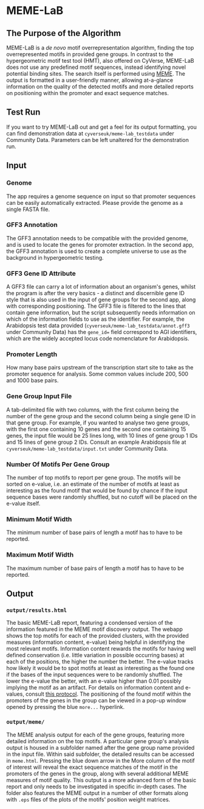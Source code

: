 # MEME-LaB

## The Purpose of the Algorithm

MEME-LaB is a *de novo* motif overrepresentation algorithm, finding the top overrepresented motifs in provided gene groups. In contrast to the hypergeometric motif test tool (HMT), also offered on CyVerse, MEME-LaB does not use any predefined motif sequences, instead identifying novel potential binding sites. The search itself is performed using [MEME][meme]. The output is formatted in a user-friendly manner, allowing at-a-glance information on the quality of the detected motifs and more detailed reports on positioning within the promoter and exact sequence matches.

## Test Run

If you want to try MEME-LaB out and get a feel for its output formatting, you can find demonstration data at `cyverseuk/meme-lab_testdata` under Community Data. Parameters can be left unaltered for the demonstration run.

## Input

### Genome

The app requires a genome sequence on input so that promoter sequences can be easily automatically extracted. Please provide the genome as a single FASTA file.

### GFF3 Annotation

The GFF3 annotation needs to be compatible with the provided genome, and is used to locate the genes for promoter extraction. In the second app, the GFF3 annotation is used to create a complete universe to use as the background in hypergeometric testing.

### GFF3 Gene ID Attribute

A GFF3 file can carry a lot of information about an organism's genes, whilst the program is after the very basics - a distinct and discernible gene ID style that is also used in the input of gene groups for the second app, along with corresponding positioning. The GFF3 file is filtered to the lines that contain gene information, but the script subsequently needs information on which of the information fields to use as the identifier. For example, the Arabidopsis test data provided (`cyverseuk/meme-lab_testdata/annot.gff3` under Community Data) has the `gene_id=` field correspond to AGI identifiers, which are the widely accepted locus code nomenclature for Arabidopsis.

### Promoter Length

How many base pairs upstream of the transcription start site to take as the promoter sequence for analysis. Some common values include 200, 500 and 1000 base pairs.

### Gene Group Input File

A tab-delimited file with two columns, with the first column being the number of the gene group and the second column being a single gene ID in that gene group. For example, if you wanted to analyse two gene groups, with the first one containing 10 genes and the second one containing 15 genes, the input file would be 25 lines long, with 10 lines of gene group 1 IDs and 15 lines of gene group 2 IDs. Consult an example Arabidopsis file at `cyverseuk/meme-lab_testdata/input.txt` under Community Data.

### Number Of Motifs Per Gene Group

The number of top motifs to report per gene group. The motifs will be sorted on e-value, i.e. an estimate of the number of motifs at least as interesting as the found motif that would be found by chance if the input sequence bases were randomly shuffled, but no cutoff will be placed on the e-value itself.

### Minimum Motif Width

The minimum number of base pairs of length a motif has to have to be reported.

### Maximum Motif Width

The maximum number of base pairs of length a motif has to have to be reported.

## Output

### `output/results.html`

The basic MEME-LaB report, featuring a condensed version of the information featured in the MEME motif discovery output. The webapp shows the top motifs for each of the provided clusters, with the provided measures (information content, e-value) being helpful in identifying the most relevant motifs. Information content rewards the motifs for having well defined conservation (i.e. little variation in possible occurring bases) at each of the positions, the higher the number the better. The e-value tracks how likely it would be to spot motifs at least as interesting as the found one if the bases of the input sequences were to be randomly shuffled. The lower the e-value the better, with an e-value higher than 0.01 possibly implying the motif as an artifact. For details on information content and e-values, consult [this protocol][protocol]. The positioning of the found motif within the promoters of the genes in the group can be viewed in a pop-up window opened by pressing the blue `more...` hyperlink.

### `output/meme/`

The MEME analysis output for each of the gene groups, featuring more detailed information on the top motifs. A particular gene group's analysis output is housed in a subfolder named after the gene group name provided in the input file. Within said subfolder, the detailed results can be accessed in `meme.html`. Pressing the blue down arrow in the More column of the motif of interest will reveal the exact sequence matches of the motif in the promoters of the genes in the group, along with several additional MEME measures of motif quality. This output is a more advanced form of the basic report and only needs to be investigated in specific in-depth cases. The folder also features the MEME output in a number of other formats along with `.eps` files of the plots of the motifs' position weight matrices.

[meme]: http://nar.oxfordjournals.org/content/early/2009/05/20/nar.gkp335.short
[protocol]: http://www.sdsc.edu/~tbailey/MEME-protocol-draft2/protocols.html